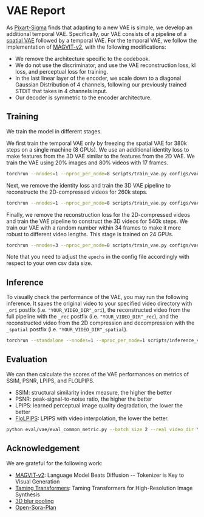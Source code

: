 # VAE Report

As [Pixart-Sigma](https://arxiv.org/abs/2403.04692) finds that adapting to a new VAE is simple, we develop an additional temporal VAE.
Specifically, our VAE consists of a pipeline of a [spatial VAE](https://huggingface.co/PixArt-alpha/pixart_sigma_sdxlvae_T5_diffusers) followed by a temporal VAE.
For the temporal VAE, we follow the implementation of [MAGVIT-v2](https://arxiv.org/abs/2310.05737), with the following modifications:

* We remove the architecture specific to the codebook.
* We do not use the discriminator, and use the VAE reconstruction loss, kl loss, and perceptual loss for training.
* In the last linear layer of the encoder, we scale down to a diagonal Gaussian Distribution of 4 channels, following our previously trained STDiT that takes in 4 channels input.
* Our decoder is symmetric to the encoder architecture.

## Training

We train the model in different stages.

We first train the temporal VAE only by freezing the spatial VAE for 380k steps on a single machine (8 GPUs).
We use an additional identity loss to make features from the 3D VAE similar to the features from the 2D VAE.
We train the VAE using 20% images and 80% videos with 17 frames.

```bash
torchrun --nnodes=1 --nproc_per_node=8 scripts/train_vae.py configs/vae/train/stage1.py --data-path YOUR_CSV_PATH
```

Next, we remove the identity loss and train the 3D VAE pipeline to reconstructe the 2D-compressed videos for 260k steps.

```bash
torchrun --nnodes=1 --nproc_per_node=8 scripts/train_vae.py configs/vae/train/stage2.py --data-path YOUR_CSV_PATH
```

Finally, we remove the reconstruction loss for the 2D-compressed videos and train the VAE pipeline to construct the 3D videos for 540k steps.
We train our VAE with a random number within 34 frames to make it more robust to different video lengths.
This stage is trained on 24 GPUs.

```bash
torchrun --nnodes=3 --nproc_per_node=8 scripts/train_vae.py configs/vae/train/stage3.py --data-path YOUR_CSV_PATH
```

Note that you need to adjust the `epochs` in the config file accordingly with respect to your own csv data size.

## Inference

To visually check the performance of the VAE, you may run the following inference.
It saves the original video to your specified video directory with `_ori` postfix (i.e. `"YOUR_VIDEO_DIR"_ori`), the reconstructed video from the full pipeline with the `_rec` postfix (i.e. `"YOUR_VIDEO_DIR"_rec`), and the reconstructed video from the 2D compression and decompression with the `_spatial` postfix (i.e. `"YOUR_VIDEO_DIR"_spatial`).

```bash
torchrun --standalone --nnodes=1 --nproc_per_node=1 scripts/inference_vae.py configs/vae/inference/video.py --ckpt-path YOUR_VAE_CKPT_PATH --data-path YOUR_CSV_PATH --save-dir YOUR_VIDEO_DIR
```
## Evaluation

We can then calculate the scores of the VAE performances on metrics of SSIM, PSNR, LPIPS, and FLOLPIPS.

* SSIM: structural similarity index measure, the higher the better
* PSNR: peak-signal-to-noise ratio, the higher the better
* LPIPS:  learned perceptual image quality degradation, the lower the better
* [FloLPIPS](https://arxiv.org/pdf/2207.08119): LPIPS with video interpolation, the lower the better.

```bash
python eval/vae/eval_common_metric.py --batch_size 2 --real_video_dir YOUR_VIDEO_DIR_ori --generated_video_dir YOUR_VIDEO_DIR_rec --device cuda --sample_fps 24 --crop_size 256 --resolution 256 --num_frames 17 --sample_rate 1 --metric ssim psnr lpips flolpips
```

## Acknowledgement
We are grateful for the following work:
* [MAGVIT-v2](https://arxiv.org/abs/2310.05737): Language Model Beats Diffusion -- Tokenizer is Key to Visual Generation
* [Taming Transformers](https://github.com/CompVis/taming-transformers): Taming Transformers for High-Resolution Image Synthesis
* [3D blur pooling](https://github.com/adobe/antialiased-cnns/pull/39/commits/3d6f02b6943c58b68c19c07bc26fad57492ff3bc)
* [Open-Sora-Plan](https://github.com/PKU-YuanGroup/Open-Sora-Plan)
